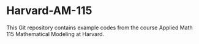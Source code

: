 # Harvard-AM-115
This Git repository contains example codes from the course Applied Math 115 Mathematical Modeling at Harvard.

